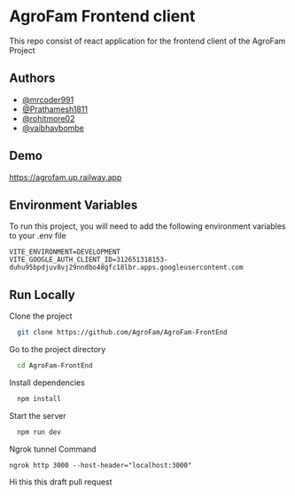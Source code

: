 
# AgroFam Frontend client

This repo consist of react application for the frontend client of the AgroFam Project


## Authors

- [@mrcoder991](https://github.com/mrcoder991)
- [@Prathamesh1811](https://github.com/Prathamesh1811)
- [@rohitmore02](https://github.com/rohitmore02)
- [@vaibhavbombe](https://github.com/vaibhavbombe)


## Demo

https://agrofam.up.railway.app
## Environment Variables

To run this project, you will need to add the following environment variables to your .env file

```
VITE_ENVIRONMENT=DEVELOPMENT
VITE_GOOGLE_AUTH_CLIENT_ID=312651318153-duhu95bpdjuv8vj29nndbo48gfc18lbr.apps.googleusercontent.com
```

## Run Locally

Clone the project

```bash
  git clone https://github.com/AgroFam/AgroFam-FrontEnd
```

Go to the project directory

```bash
  cd AgroFam-FrontEnd
```

Install dependencies

```bash
  npm install
```

Start the server

```bash
  npm run dev
```

Ngrok tunnel Command
```
ngrok http 3000 --host-header="localhost:3000"
```
Hi this this draft pull request
